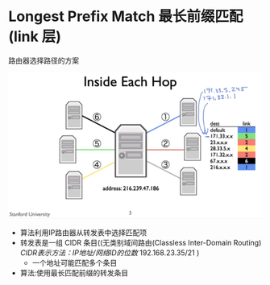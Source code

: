 # Longest Prefix Match 最长前缀匹配(link 层)

路由器选择路径的方案

![routeTable](routeTable.png)

- 算法利用IP路由器从转发表中选择匹配项
- 转发表是一组 CIDR 条目((无类别域间路由(Classless Inter-Domain Routing) *CIDR表示方法：IP地址/网络ID的位数* 192.168.23.35/21 )
  - 一个地址可能匹配多个条目
- 算法:使用最长匹配前缀的转发条目